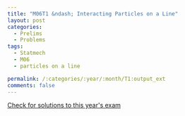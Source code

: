 ```yaml
---
title: "M06T1 &ndash; Interacting Particles on a Line"
layout: post
categories:
  - Prelims
  - Problems
tags:
  - Statmech
  - M06
  - particles on a line

permalink: /:categories/:year/:month/T1:output_ext
comments: false
---
```

<object data="2006M1T.pdf" type="application/pdf" width="100%" height="500"></object>
<div class="message"><a href='https://princetonprelim.com/prelim/17/'>Check for solutions to this year's exam</a></div>